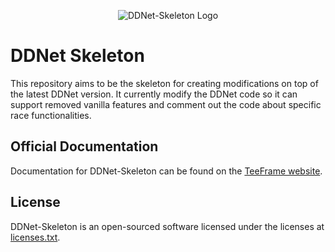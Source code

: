<p align="center"><img src="teeframe.com/img/ddnet-skeleton-logo.png" alt="DDNet-Skeleton Logo"></p>

# DDNet Skeleton

This repository aims to be the skeleton for creating modifications on top of the latest DDNet version. It currently modify the DDNet code so it can support removed vanilla features and comment out the code about specific race functionalities.

## Official Documentation

Documentation for DDNet-Skeleton can be found on the [TeeFrame website](https://teeframe.com/ddnet-skeleton).

## License

DDNet-Skeleton is an open-sourced software licensed under the licenses at [licenses.txt](licenses.txt).